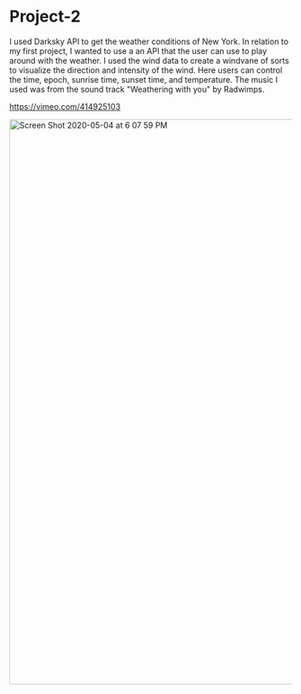 # Project-2

I used Darksky API to get the weather conditions of New York. In relation to my first project, I wanted to use a an API that the user can use to play around with the weather. I used the wind data to create a windvane of sorts to visualize the direction and intensity of the wind. Here users can control the time, epoch, sunrise time, sunset time, and temperature. The music I used was from the sound track "Weathering with you" by Radwimps.

https://vimeo.com/414925103

<img width="1006" alt="Screen Shot 2020-05-04 at 6 07 59 PM" src="https://user-images.githubusercontent.com/53446525/81018638-edf53300-8e32-11ea-8850-ef70cfb6f041.png">

